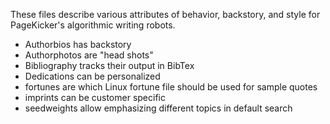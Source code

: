 These files describe various attributes of behavior, backstory, and style for PageKicker's algorithmic writing robots. 

- Authorbios has backstory
- Authorphotos are "head shots"
- Bibliography tracks their output in BibTex
- Dedications can be personalized
- fortunes are which Linux fortune file should be used for sample quotes
- imprints can be customer specific
- seedweights allow emphasizing different topics in default search
